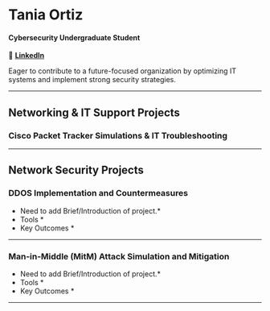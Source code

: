 # Tania Ortiz
#### Cybersecurity Undergraduate Student 
🔗 [**LinkedIn**](https://www.linkedin.com/in/tania-ortiz1)

Eager to contribute to a future-focused organization by optimizing IT systems and implement strong security strategies.

______________________________________________________________________________________________
## Networking & IT Support Projects 
### Cisco Packet Tracker Simulations & IT Troubleshooting

______________________________________________________________________________________________

## Network Security Projects

### DDOS Implementation and Countermeasures

* Need to add Brief/Introduction of project.*
* Tools *
* Key Outcomes *
_______________________________________________________________________________________________
### Man-in-Middle (MitM) Attack Simulation and Mitigation

* Need to add Brief/Introduction of project.*
* Tools *
* Key Outcomes *
_______________________________________________________________________________________________
